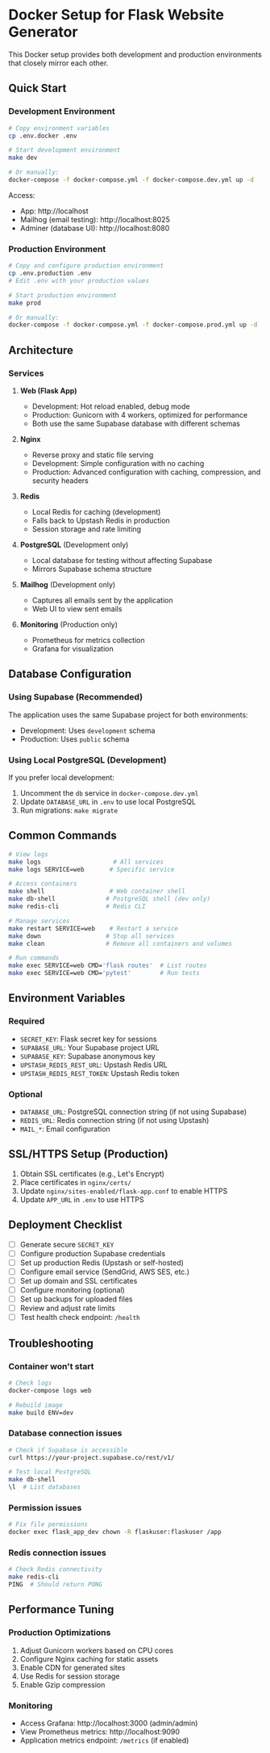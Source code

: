 # Docker Setup for Flask Website Generator

This Docker setup provides both development and production environments that closely mirror each other.

## Quick Start

### Development Environment
```bash
# Copy environment variables
cp .env.docker .env

# Start development environment
make dev

# Or manually:
docker-compose -f docker-compose.yml -f docker-compose.dev.yml up -d
```

Access:
- App: http://localhost
- Mailhog (email testing): http://localhost:8025
- Adminer (database UI): http://localhost:8080

### Production Environment
```bash
# Copy and configure production environment
cp .env.production .env
# Edit .env with your production values

# Start production environment
make prod

# Or manually:
docker-compose -f docker-compose.yml -f docker-compose.prod.yml up -d
```

## Architecture

### Services

1. **Web (Flask App)**
   - Development: Hot reload enabled, debug mode
   - Production: Gunicorn with 4 workers, optimized for performance
   - Both use the same Supabase database with different schemas

2. **Nginx**
   - Reverse proxy and static file serving
   - Development: Simple configuration with no caching
   - Production: Advanced configuration with caching, compression, and security headers

3. **Redis**
   - Local Redis for caching (development)
   - Falls back to Upstash Redis in production
   - Session storage and rate limiting

4. **PostgreSQL** (Development only)
   - Local database for testing without affecting Supabase
   - Mirrors Supabase schema structure

5. **Mailhog** (Development only)
   - Captures all emails sent by the application
   - Web UI to view sent emails

6. **Monitoring** (Production only)
   - Prometheus for metrics collection
   - Grafana for visualization

## Database Configuration

### Using Supabase (Recommended)
The application uses the same Supabase project for both environments:
- Development: Uses `development` schema
- Production: Uses `public` schema

### Using Local PostgreSQL (Development)
If you prefer local development:
1. Uncomment the `db` service in `docker-compose.dev.yml`
2. Update `DATABASE_URL` in `.env` to use local PostgreSQL
3. Run migrations: `make migrate`

## Common Commands

```bash
# View logs
make logs                    # All services
make logs SERVICE=web       # Specific service

# Access containers
make shell                  # Web container shell
make db-shell              # PostgreSQL shell (dev only)
make redis-cli             # Redis CLI

# Manage services
make restart SERVICE=web    # Restart a service
make down                  # Stop all services
make clean                 # Remove all containers and volumes

# Run commands
make exec SERVICE=web CMD='flask routes'  # List routes
make exec SERVICE=web CMD='pytest'        # Run tests
```

## Environment Variables

### Required
- `SECRET_KEY`: Flask secret key for sessions
- `SUPABASE_URL`: Your Supabase project URL
- `SUPABASE_KEY`: Supabase anonymous key
- `UPSTASH_REDIS_REST_URL`: Upstash Redis URL
- `UPSTASH_REDIS_REST_TOKEN`: Upstash Redis token

### Optional
- `DATABASE_URL`: PostgreSQL connection string (if not using Supabase)
- `REDIS_URL`: Redis connection string (if not using Upstash)
- `MAIL_*`: Email configuration

## SSL/HTTPS Setup (Production)

1. Obtain SSL certificates (e.g., Let's Encrypt)
2. Place certificates in `nginx/certs/`
3. Update `nginx/sites-enabled/flask-app.conf` to enable HTTPS
4. Update `APP_URL` in `.env` to use HTTPS

## Deployment Checklist

- [ ] Generate secure `SECRET_KEY`
- [ ] Configure production Supabase credentials
- [ ] Set up production Redis (Upstash or self-hosted)
- [ ] Configure email service (SendGrid, AWS SES, etc.)
- [ ] Set up domain and SSL certificates
- [ ] Configure monitoring (optional)
- [ ] Set up backups for uploaded files
- [ ] Review and adjust rate limits
- [ ] Test health check endpoint: `/health`

## Troubleshooting

### Container won't start
```bash
# Check logs
docker-compose logs web

# Rebuild image
make build ENV=dev
```

### Database connection issues
```bash
# Check if Supabase is accessible
curl https://your-project.supabase.co/rest/v1/

# Test local PostgreSQL
make db-shell
\l  # List databases
```

### Permission issues
```bash
# Fix file permissions
docker exec flask_app_dev chown -R flaskuser:flaskuser /app
```

### Redis connection issues
```bash
# Check Redis connectivity
make redis-cli
PING  # Should return PONG
```

## Performance Tuning

### Production Optimizations
1. Adjust Gunicorn workers based on CPU cores
2. Configure Nginx caching for static assets
3. Enable CDN for generated sites
4. Use Redis for session storage
5. Enable Gzip compression

### Monitoring
- Access Grafana: http://localhost:3000 (admin/admin)
- View Prometheus metrics: http://localhost:9090
- Application metrics endpoint: `/metrics` (if enabled)